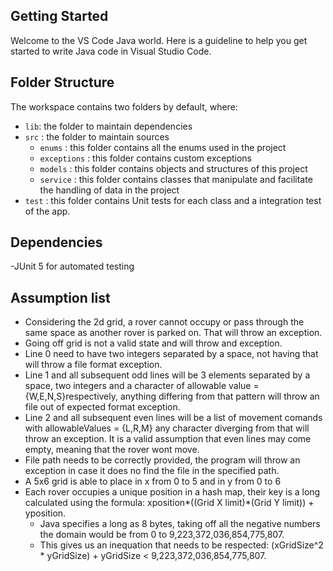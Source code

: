 ## Getting Started

Welcome to the VS Code Java world. Here is a guideline to help you get started to write Java code in Visual Studio Code.

## Folder Structure

The workspace contains two folders by default, where:

- `lib`: the folder to maintain dependencies
- `src` : the folder to maintain sources
  - `enums` : this folder contains all the enums used in the project
  - `exceptions` : this folder contains custom exceptions
  - `models` : this folder contains objects and structures of this project
  - `service` : this folder contains classes that manipulate and facilitate the handling of data in the project
- `test` : this folder contains Unit tests for each class and a integration test of the app.

## Dependencies
-JUnit 5 for automated testing


## Assumption list
 - Considering the 2d grid, a rover cannot occupy or pass through the same space as another rover is parked on. That will throw an exception.
 - Going off grid is not a valid state and will throw and exception.
 - Line 0 need to have two integers separated by a space, not having that will throw a file format exception.
 - Line 1 and all subsequent odd lines will be 3 elements separated by a space, two integers and a character of allowable value = {W,E,N,S}respectively, anything differing from that pattern will throw an file out of expected format exception.
 - Line 2 and all subsequent even lines will be a list of movement comands with allowableValues = {L,R,M} any character diverging from that will throw an exception. It is a valid assumption that even lines may come empty, meaning that the rover wont move.
 - File path needs to be correctly provided, the program will throw an exception in case it does no find the file in the specified path.
 - A 5x6 grid is able to place in x from 0 to 5 and in y from 0 to 6
 - Each rover occupies a unique position in a hash map, their key is a long calculated using the formula: xposition*((Grid X limit)*(Grid Y limit)) + yposition. 
    - Java specifies a long as 8 bytes, taking off all the negative numbers the domain would be from 0 to 9,223,372,036,854,775,807.
    - This gives us an inequation that needs to be respected: (xGridSize^2 * yGridSize) + yGridSize < 9,223,372,036,854,775,807.
  

